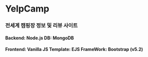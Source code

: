 # YelpCamp
### 전세계 캠핑장 정보 및 리뷰 사이트

#### Backend: Node.js DB: MongoDB

#### Frontend: Vanilla JS Template: EJS FrameWork: Bootstrap (v5.2)

